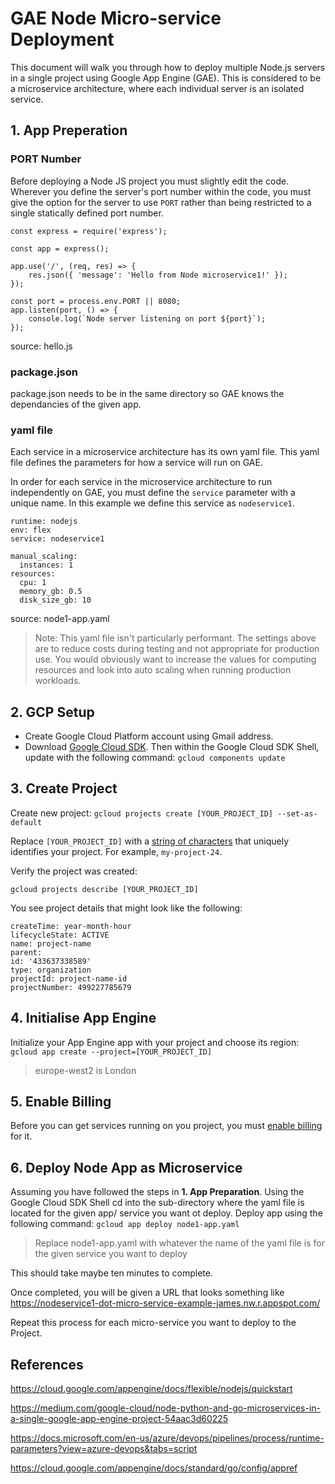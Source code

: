 
# GAE Node Micro-service Deployment
This document will walk you through how to deploy multiple Node.js servers in a single project using Google App Engine (GAE). This is considered to be a microservice architecture, where each individual server is an isolated service.
## 1. App Preperation
### PORT Number
Before deploying a Node JS project you must slightly edit the code. Wherever you define the server's port number within the code, you must give the option for the server to use `PORT` rather than being restricted to a single statically defined port number.
```
const express = require('express');

const app = express();

app.use('/', (req, res) => {
    res.json({ 'message': 'Hello from Node microservice1!' });
});

const port = process.env.PORT || 8080;
app.listen(port, () => {
    console.log(`Node server listening on port ${port}`);
});
```
source: hello.js
### package.json
package.json needs to be in the same directory so GAE knows the dependancies of the given app.
###  yaml file
Each service in a microservice architecture has its own yaml file. This yaml file defines the parameters for how a service will run on GAE.

In order for each service in the microservice architecture to run independently on GAE, you must define the `service` parameter with a unique name. In this example we define this service as `nodeservice1`.

```
runtime: nodejs
env: flex
service: nodeservice1

manual_scaling:
  instances: 1
resources:
  cpu: 1
  memory_gb: 0.5
  disk_size_gb: 10
```
source: node1-app.yaml
> Note: This yaml file isn't particularly performant. The settings above are to reduce costs during testing and not appropriate for production use. You would obviously want to increase the values for computing resources and look into auto scaling when running production workloads.

## 2. GCP Setup

 - Create Google Cloud Platform account using Gmail address.
 - Download [Google Cloud SDK](https://cloud.google.com/sdk/docs). Then within the Google Cloud SDK Shell, update with the following command: `gcloud components update`
## 3. Create Project
Create new project:
 `
gcloud projects create [YOUR_PROJECT_ID] --set-as-default
`

Replace `[YOUR_PROJECT_ID]` with a [string of characters](https://cloud.google.com/sdk/gcloud/reference/projects/create#PROJECT_ID) that uniquely identifies your project. For example, `my-project-24`.

Verify the project was created:
```
gcloud projects describe [YOUR_PROJECT_ID]
```
You see project details that might look like the following:

```
createTime: year-month-hour
lifecycleState: ACTIVE
name: project-name
parent:
id: '433637338589'
type: organization
projectId: project-name-id
projectNumber: 499227785679
```
## 4. Initialise App Engine
Initialize your App Engine app with your project and choose its region:
	```gcloud app create --project=[YOUR_PROJECT_ID]```
> europe-west2 is London

## 5. Enable Billing
Before you can get services running on you project, you must [enable billing](https://console.cloud.google.com/projectselector/billing?lang=nodejs&st=true&_ga=2.171166304.1984208956.1595852840-319678561.1595852840) for it.

## 6. Deploy Node App as Microservice
Assuming you have followed the steps in **1. App Preparation**. Using the Google Cloud SDK Shell cd into the sub-directory where the yaml file is located for the given app/ service you want ot deploy. Deploy app using the following command:
`gcloud app deploy node1-app.yaml`
> Replace node1-app.yaml with whatever the name of the yaml file is for the given service you want to deploy

This should take maybe ten minutes to complete.  

Once completed, you will be given a URL that looks something like https://nodeservice1-dot-micro-service-example-james.nw.r.appspot.com/

Repeat this process for each micro-service you want to deploy to the Project.

## References
https://cloud.google.com/appengine/docs/flexible/nodejs/quickstart

https://medium.com/google-cloud/node-python-and-go-microservices-in-a-single-google-app-engine-project-54aac3d60225

https://docs.microsoft.com/en-us/azure/devops/pipelines/process/runtime-parameters?view=azure-devops&tabs=script

https://cloud.google.com/appengine/docs/standard/go/config/appref

